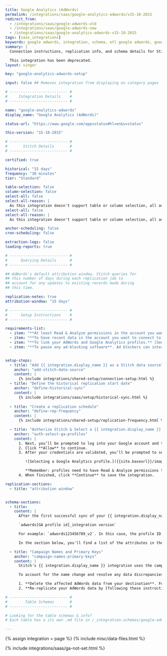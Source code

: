 ```yaml
---
title: Google Analytics (AdWords)
permalink: /integrations/saas/google-analytics-adwords/v15-10-2015
redirect_from: 
  - /integrations/saas/google-adwords-old
  - /integrations/saas/google-adwords-new
  - /integrations/saas/google-analytics-adwords-v15-10-2015
tags: [saas_integrations]
keywords: google adwords, integration, schema, etl google adwords, google adwords etl, google adwords schema
summary: |
  Connection instructions, replication info, and schema details for Stitch's Google AdWords (Analytics) integration.

  This integration has been deprecated.
layout: singer

key: "google-analytics-adwords-setup"

input: false ## Removes integration from displaying on category pages

# -------------------------- #
#     Integration Details    #
# -------------------------- #

name: "google-analytics-adwords"
display_name: "Google Analytics (AdWords)"

status-url: "https://www.google.com/appsstatus#hl=en&v=status"

this-version: "15-10-2015"

# -------------------------- #
#       Stitch Details       #
# -------------------------- #

certified: true

historical: "15 days"
frequency: "30 minutes"
tier: "Standard"

table-selection: false
column-selection: false
select-all: false
select-all-reason: |
  As this integration doesn't support table or column selection, all available tables and columns are automatically replicated.
select-all: false
select-all-reason: |
  As this integration doesn't support table or column selection, all available tables and columns are automatically replicated.

anchor-scheduling: false
cron-scheduling: false

extraction-logs: false
loading-reports: true

# -------------------------- #
#      Querying Details      #
# -------------------------- #

## AdWords's default attribution window. Stitch queries for
## this number of days during each replication job to
## account for any updates to existing records made during 
## this time.

replication-notes: true
attribution-window: "15 days"

# -------------------------- #
#      Setup Instructions    #
# -------------------------- #

requirements-list:
  - item: "**At least Read & Analyze permissions in the account you want to connect to Stitch**. [See Google's documentation for more info](https://support.google.com/analytics/answer/2884495?hl=en)."
  - item: "**To have recent data in the account you want to connect to Stitch.** Verify that there is data from the past 30 days in the account before continuing."
  - item: "**To link your AdWords and Google Analytics profiles.** [See Google's documentation for instructions](https://support.google.com/analytics/answer/1033961?hl=en)."
  - item: "**To pause any ad-blocking software**. Ad blockers can interfere with pop-ups, which are used in Google authorization and may prevent authorization from successfully completing."


setup-steps:
  - title: "Add {{ integration.display_name }} as a Stitch data source"
    anchor: "add-stitch-data-source"
    content: |
      {% include integrations/shared-setup/connection-setup.html %}
  - title: "Define the historical replication start date"
    anchor: "define-historical-sync"
    content: |
      {% include integrations/saas/setup/historical-sync.html %}
  
  - title: "Create a replication schedule"
    anchor: "define-rep-frequency"
    content: |
      {% include integrations/shared-setup/replication-frequency.html %}

  - title: "Authorize Stitch & Select a {{ integration.display_name }} profile"
    anchor: "auth-select-ga-profiles"
    content: |
      1. Next, you’ll be prompted to log into your Google account and to approve Stitch’s access to your Google AdWords data. **Note that we will only ever read your data.**
      2. Click **Allow** to continue.
      3. After your credentials are validated, you’ll be prompted to select the Google Analytics profile you want to connect to Stitch:

         ![Selecting a Google Analytics profile.]({{site.baseurl}}/images/integrations/ga-select-profiles.png)

         **Remember: profiles need to have Read & Analyze permissions to be detected by Stitch.** If you don’t see the profile you want in this list, we recommend that you double-check the permission settings.
      4. When finished, click **Continue** to save the integration.

replication-sections:
  - title: "attribution window"


schema-sections:
  - title: 
    content: |
      After the first successful sync of your {{ integration.display_name }} data, you'll see two tables in your destination. These tables follow this naming convention:

      `adwords[GA profile id]_integration version`

      For example: `adwords123456789_v2`. In this case, the profile ID is `123456789` and the version of the AdWords integration is `2`.

      In the section below, you'll find a list of the attributes in these tables, a brief description, and links to Google's more in-depth documentation.

  - title: "Campaign Names and Primary Keys"
    anchor: "campaign-names-primary-keys"
    content: |
      Stitch's {{ integration.display_name }} integration uses the campaign name (`campaign`) as part of the Primary Key for both the `adwords` and `campaign` tables. Because of this, **changing campaign names may lead to data discrepancies**.

      To account for the name change and resolve any data discrepancies, take the following steps:

      1. **Delete the affected AdWords data from your destination**. Feel free to delete the data back to the date of the earliest campaign which was renamed.
      2. **Re-replicate your AdWords data by [following these instructions]({{ link.replication.saas-historical | prepend: site.baseurl | append: "#after-the-initial-setup" }})**, setting the start date back to the date of the earliest campaign which was renamed. This will reset the integration's Replication Keys and re-replicate all data back to the integration's defined Start Date.

# -------------------------- #
#        Table Schemas       #
# -------------------------- #

# Looking for the table schemas & info?
# Each table has a its own .md file in /_integration-schemas/google-adwords

---
```

{% assign integration = page %}
{% include misc/data-files.html %}


{% include integrations/saas/ga-not-set.html %}
